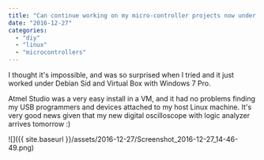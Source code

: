 ```yaml
---
title: "Can continue working on my micro-controller projects now under Linux"
date: "2016-12-27"
categories:
  - "diy"
  - "linux"
  - "microcontrollers"
---
```


I thought it's impossible, and was so surprised when I tried and it just worked
under Debian Sid and Virtual Box with Windows 7 Pro.

Atmel Studio was a very easy install in a VM, and it had no problems finding my
USB programmers and devices attached to my host Linux machine. It's very good
news given that my new digital oscilloscope with logic analyzer arrives tomorrow
:)

![]({{ site.baseurl }}/assets/2016-12-27/Screenshot_2016-12-27_14-46-49.png)
